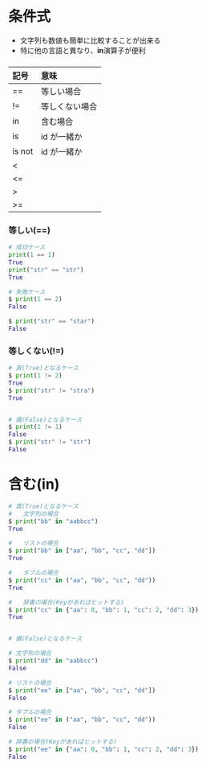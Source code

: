 # 条件式

- 文字列も数値も簡単に比較することが出来る
- 特に他の言語と異なり、**in**演算子が便利

###

| 記号   | 意味           |
| :----- | :------------- |
| ==     | 等しい場合     |
| !=     | 等しくない場合 |
| in     | 含む場合       |
| is     | id が一緒か    |
| is not | id が一緒か    |
| <      |                |
| <=     |                |
| >      |                |
| >=     |                |

### 等しい(==)

```python
# 成功ケース
print(1 == 1)
True
print("str" == "str")
True

# 失敗ケース
$ print(1 == 2)
False

$ print("str" == "star")
False
```

### 等しくない(!=)

```python
# 真(True)となるケース
$ print(1 != 2)
True
$ print("str" != "stra")
True


# 儀(False)となるケース
$ print(1 != 1)
False
$ print("str" != "str")
False
```

# 含む(in)

```python
# 真(True)となるケース
#   文字列の場合
$ print("bb" in "aabbcc")
True

#   リストの場合
$ print("bb" in ["aa", "bb", "cc", "dd"])
True

#   タプルの場合
$ print("cc" in ("aa", "bb", "cc", "dd"))
True

#   辞書の場合(Keyがあればヒットする)
$ print("cc" in {"aa": 0, "bb": 1, "cc": 2, "dd": 3})
True


# 儀(False)となるケース

# 文字列の場合
$ print("dd" in "aabbcc")
False

# リストの場合
$ print("ee" in ["aa", "bb", "cc", "dd"])
False

# タプルの場合
$ print("ee" in ("aa", "bb", "cc", "dd"))
False

# 辞書の場合(Keyがあればヒットする)
$ print("ee" in {"aa": 0, "bb": 1, "cc": 2, "dd": 3})
False

```
